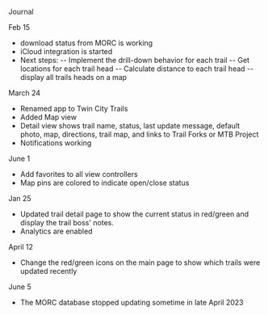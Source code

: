 Journal

Feb 15
- download status from MORC is working
- iCloud integration is started
- Next steps: 
-- Implement the drill-down behavior for each trail
-- Get locations for each trail head
-- Calculate distance to each trail head
-- display all trails heads on a map

March 24
- Renamed app to Twin City Trails
- Added Map view
- Detail view shows trail name, status, last update message, default photo, map, directions, trail map, and links to Trail Forks or MTB Project
- Notifications working

June 1
- Add favorites to all view controllers
- Map pins are colored to indicate open/close status

Jan 25
- Updated trail detail page to show the current status in red/green and display the trail boss' notes.
- Analytics are enabled

April 12
- Change the red/green icons on the main page to show which trails were updated recently

June 5
- The MORC database stopped updating sometime in late April 2023

